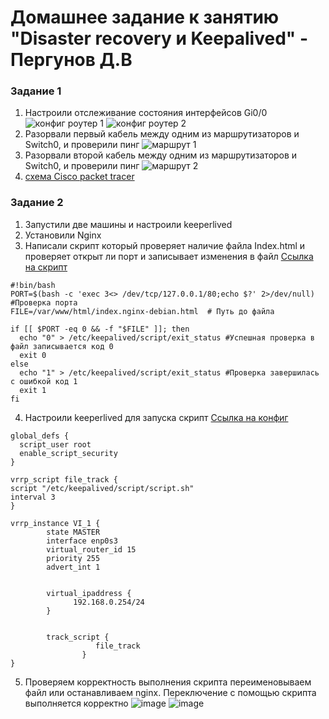 # Домашнее задание к занятию "Disaster recovery и Keepalived" - Пергунов Д.В

### Задание 1
1. Настроили отслеживание состояния интерфейсов Gi0/0
![конфиг роутер 1](https://github.com/dimindrol/Disaster_recovery_Keepalived_pergunov/assets/103885836/248846d1-953f-4f20-9d3d-0b69724825a5)
![конфиг роутер 2](https://github.com/dimindrol/Disaster_recovery_Keepalived_pergunov/assets/103885836/578c00b7-803c-4c66-be8a-9c1dc2dcd39b) 
2. Разорвали первый кабель между одним из маршрутизаторов и Switch0, и проверили пинг
![маршрут 1](https://github.com/dimindrol/Disaster_recovery_Keepalived_pergunov/assets/103885836/8d82f52a-3b24-4dc6-9306-0b6cb357f94f)
3. Разорвали второй кабель между одним из маршрутизаторов и Switch0, и проверили пинг
![маршрут 2](https://github.com/dimindrol/Disaster_recovery_Keepalived_pergunov/assets/103885836/64c00c95-6471-4d73-8c9c-604c5703c8b8)
4. [схема Cisco packet tracer](https://github.com/dimindrol/Disaster_recovery_Keepalived_pergunov/blob/77cce4f6841b299877a23eaf236662773d45cbd5/hsrp_advanced.pkt)


### Задание 2

1. Запустили две машины и настроили keeperlived
2. Установили Nginx
3. Написали скрипт который проверяет наличие файла Index.html и проверяет открыт ли порт и записывает изменения в файл
[Ссылка на скрипт](https://github.com/dimindrol/Disaster_recovery_Keepalived_pergunov/blob/77cce4f6841b299877a23eaf236662773d45cbd5/script.sh)

```
#!bin/bash
PORT=$(bash -c 'exec 3<> /dev/tcp/127.0.0.1/80;echo $?' 2>/dev/null) #Проверка порта
FILE=/var/www/html/index.nginx-debian.html  # Путь до файла

if [[ $PORT -eq 0 && -f "$FILE" ]]; then 
  echo "0" > /etc/keepalived/script/exit_status #Успешная проверка в файл записывается код 0
  exit 0
else
  echo "1" > /etc/keepalived/script/exit_status #Проверка завершилась с ошибкой код 1
  exit 1
fi
```
4. Настроили keeperlived для запуска скрипт
[Ссылка на конфиг](https://github.com/dimindrol/Disaster_recovery_Keepalived_pergunov/blob/main/keepalived.conf)
```
global_defs {
  script_user root
  enable_script_security
}

vrrp_script file_track {
script "/etc/keepalived/script/script.sh"
interval 3
}

vrrp_instance VI_1 {
        state MASTER
        interface enp0s3
        virtual_router_id 15
        priority 255
        advert_int 1


        virtual_ipaddress {
              192.168.0.254/24
        }


        track_script {
                   file_track
                }
}
```
5. Проверяем корректность выполнения скрипта переименовываем файл или останавливаем nginx.
Переключение с помощью скрипта выполняется корректно
![image](https://github.com/dimindrol/Disaster_recovery_Keepalived_pergunov/assets/103885836/166b9cef-5f79-4b6f-8803-c029f7504b54)
![image](https://github.com/dimindrol/Disaster_recovery_Keepalived_pergunov/assets/103885836/38720100-bbd8-4ef6-ad83-fd5e2cc08882)









